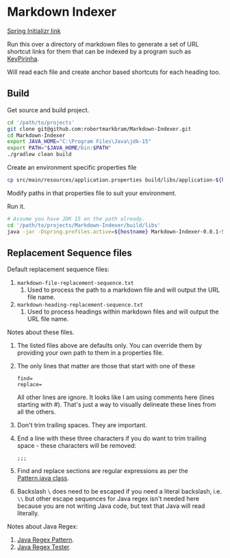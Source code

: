 # Markdown Indexer

[Spring Initializr link](https://start.spring.io/#!type=gradle-project&language=java&platformVersion=2.4.0.RELEASE&packaging=jar&jvmVersion=15&groupId=org.rmb&artifactId=Markdown-Indexer&name=Markdown%20Indexer&description=Indexer%20for%20collections%20of%20markdown%20files&packageName=org.rmb.md.indexer&dependencies=lombok)

Run this over a directory of markdown files to generate a set of URL shortcut links for them that can be indexed by a program such as [KeyPirinha](https://keypirinha.com/).

Will read each file and create anchor based shortcuts for each heading too.

## Build 

Get source and build project.

```bash
cd '/path/to/projects'
git clone git@github.com:robertmarkbram/Markdown-Indexer.git
cd Markdown-Indexer
export JAVA_HOME="C:\Program Files\Java\jdk-15"
export PATH="$JAVA_HOME/bin:$PATH"
./gradlew clean build
```

Create an environment specific properties file 

```bash
cp src/main/resources/application.properties build/libs/application-${hostname}.properties 
```

Modify paths in that properties file to suit your environment.

Run it.

```bash
# Assume you have JDK 15 on the path already. 
cd '/path/to/projects/Markdown-Indexer/build/libs'
java -jar -Dspring.profiles.active=${hostname} Markdown-Indexer-0.0.1-SNAPSHOT.jar 
```

## Replacement Sequence files

Default replacement sequence files:

1. `markdown-file-replacement-sequence.txt`
    1. Used to process the path to a markdown file and will output the URL file name.
2. `markdown-heading-replacement-sequence.txt`
    1. Used to process headings within markdown files and will output the URL file name.

Notes about these files.

1. The listed files above are defaults only. You can override them by providing your own path to them in a properties file.
2. The only lines that matter are those that start with one of these

    ```
    find=
    replace=
    ```

    All other lines are ignore. It looks like I am using comments here (lines starting with #). That's just a way to visually delineate these lines from all the others.

3. Don't trim trailing spaces. They are important.


4. End a line with these three characters if you do want to trim trailing space - these characters will be removed:

    ```
    ;;;
    ```

5. Find and replace sections are regular expressions as per the [Pattern.java class](https://docs.oracle.com/en/java/javase/15/docs/api/java.base/java/lang/String.html#replaceAll(java.lang.String,java.lang.String)).
6. Backslash `\` does need to be escaped if you need a literal backslash, i.e. `\\` but other escape sequences for Java regex isn't needed here because you are not writing Java code, but text that Java will read literally.

Notes about Java Regex:

1. [Java Regex Pattern](https://docs.oracle.com/en/java/javase/15/docs/api/java.base/java/util/regex/Pattern.html).
2. [Java Regex Tester](https://www.freeformatter.com/java-regex-tester.html).
